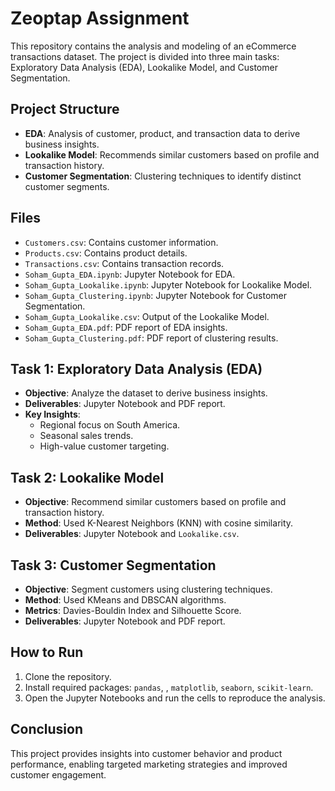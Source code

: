 # Zeoptap Assignment

This repository contains the analysis and modeling of an eCommerce transactions dataset. The project is divided into three main tasks: Exploratory Data Analysis (EDA), Lookalike Model, and Customer Segmentation.

## Project Structure

- **EDA**: Analysis of customer, product, and transaction data to derive business insights.
- **Lookalike Model**: Recommends similar customers based on profile and transaction history.
- **Customer Segmentation**: Clustering techniques to identify distinct customer segments.

## Files

- `Customers.csv`: Contains customer information.
- `Products.csv`: Contains product details.
- `Transactions.csv`: Contains transaction records.
- `Soham_Gupta_EDA.ipynb`: Jupyter Notebook for EDA.
- `Soham_Gupta_Lookalike.ipynb`: Jupyter Notebook for Lookalike Model.
- `Soham_Gupta_Clustering.ipynb`: Jupyter Notebook for Customer Segmentation.
- `Soham_Gupta_Lookalike.csv`: Output of the Lookalike Model.
- `Soham_Gupta_EDA.pdf`: PDF report of EDA insights.
- `Soham_Gupta_Clustering.pdf`: PDF report of clustering results.

## Task 1: Exploratory Data Analysis (EDA)

- **Objective**: Analyze the dataset to derive business insights.
- **Deliverables**: Jupyter Notebook and PDF report.
- **Key Insights**:
  - Regional focus on South America.
  - Seasonal sales trends.
  - High-value customer targeting.

## Task 2: Lookalike Model

- **Objective**: Recommend similar customers based on profile and transaction history.
- **Method**: Used K-Nearest Neighbors (KNN) with cosine similarity.
- **Deliverables**: Jupyter Notebook and `Lookalike.csv`.

## Task 3: Customer Segmentation

- **Objective**: Segment customers using clustering techniques.
- **Method**: Used KMeans and DBSCAN algorithms.
- **Metrics**: Davies-Bouldin Index and Silhouette Score.
- **Deliverables**: Jupyter Notebook and PDF report.

## How to Run

1. Clone the repository.
2. Install required packages: `pandas`, , `matplotlib`, `seaborn`, `scikit-learn`.
3. Open the Jupyter Notebooks and run the cells to reproduce the analysis.

## Conclusion

This project provides insights into customer behavior and product performance, enabling targeted marketing strategies and improved customer engagement.
